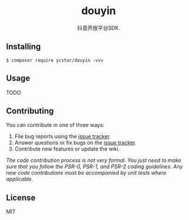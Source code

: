 <h1 align="center"> douyin </h1>

<p align="center"> 抖音开放平台SDK.</p>


## Installing

```shell
$ composer require ycstar/douyin -vvv
```

## Usage

TODO

## Contributing

You can contribute in one of three ways:

1. File bug reports using the [issue tracker](https://github.com/ycstar/douyin/issues).
2. Answer questions or fix bugs on the [issue tracker](https://github.com/ycstar/douyin/issues).
3. Contribute new features or update the wiki.

_The code contribution process is not very formal. You just need to make sure that you follow the PSR-0, PSR-1, and PSR-2 coding guidelines. Any new code contributions must be accompanied by unit tests where applicable._

## License

MIT
